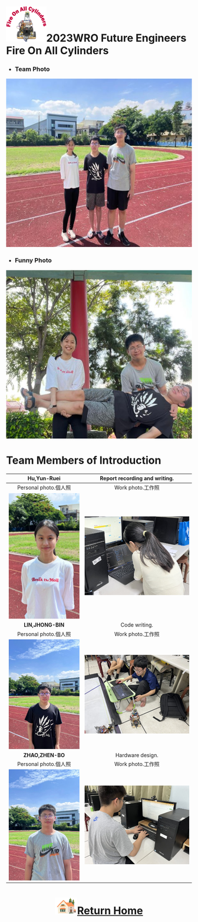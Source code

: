 ![LOGO](../other/img/logo.png)2023WRO Future Engineers Fire On All Cylinders  
=====
- ### Team Photo  

<div align="center"><img src="./img/team_photo.jpg" width = "562" height = "456" alt="圖體照"  />  </div>  

- ### Funny Photo  
<div align="center"><img src="./img/funny_photo.jpg" width = "562" height = "456" alt="趣味照" /> </div>  

# Team Members of Introduction  
| __Hu,Yun-Ruei__  | Report recording and writing.|
| :----: | :----: | 
|   Personal photo.個人照 | Work photo.工作照 |
| <img src="./img/Hu.jpg" alt="Image"> | <img src="./img/hu_work.jpg" alt="Image"> |
| __LIN,JHONG-BIN__  | Code writing.|
|  Personal photo.個人照  |  Work photo.工作照   |    
| <img src="./img/lin.jpg" alt="Image"> | <img src="./img/IMG_8198.JPG" alt="Image"> |
| __ZHAO,ZHEN-BO__  |  Hardware design. |
|   Personal photo.個人照  |  Work photo.工作照   |   
| <img src="./img/Bo.jpg" alt="Image"> | <img src="./img/IMG_8202.JPG" alt="Image"> |  

# <div align="center">![HOME](../other/img/Home.png)[Return Home](../)</div> 

